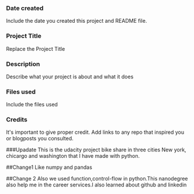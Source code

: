 ### Date created
Include the date you created this project and README file.

### Project Title
Replace the Project Title

### Description
Describe what your project is about and what it does

### Files used
Include the files used

### Credits
It's important to give proper credit. Add links to any repo that inspired you or blogposts you consulted.


###Upadate
This is the udacity project bike share in three cities New york, chicargo and washington that I have made with python.

##Change1
Like numpy and pandas

##Change 2
Also we used function,control-flow in python.This nanodegree also help me in the career services.I also learned about github and linkedin

